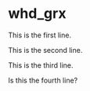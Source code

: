 # whd_grx
This is the first line.

This is the second line.

This is the third line.

Is this the fourth line?
